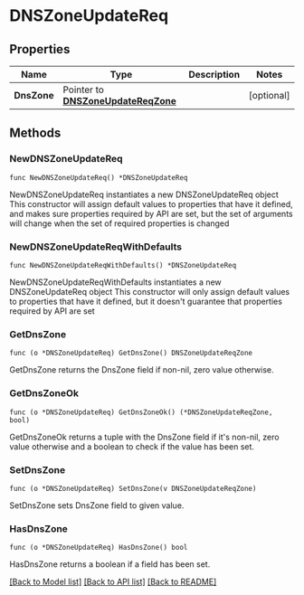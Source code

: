 # DNSZoneUpdateReq

## Properties

Name | Type | Description | Notes
------------ | ------------- | ------------- | -------------
**DnsZone** | Pointer to [**DNSZoneUpdateReqZone**](DNSZoneUpdateReqZone.md) |  | [optional] 

## Methods

### NewDNSZoneUpdateReq

`func NewDNSZoneUpdateReq() *DNSZoneUpdateReq`

NewDNSZoneUpdateReq instantiates a new DNSZoneUpdateReq object
This constructor will assign default values to properties that have it defined,
and makes sure properties required by API are set, but the set of arguments
will change when the set of required properties is changed

### NewDNSZoneUpdateReqWithDefaults

`func NewDNSZoneUpdateReqWithDefaults() *DNSZoneUpdateReq`

NewDNSZoneUpdateReqWithDefaults instantiates a new DNSZoneUpdateReq object
This constructor will only assign default values to properties that have it defined,
but it doesn't guarantee that properties required by API are set

### GetDnsZone

`func (o *DNSZoneUpdateReq) GetDnsZone() DNSZoneUpdateReqZone`

GetDnsZone returns the DnsZone field if non-nil, zero value otherwise.

### GetDnsZoneOk

`func (o *DNSZoneUpdateReq) GetDnsZoneOk() (*DNSZoneUpdateReqZone, bool)`

GetDnsZoneOk returns a tuple with the DnsZone field if it's non-nil, zero value otherwise
and a boolean to check if the value has been set.

### SetDnsZone

`func (o *DNSZoneUpdateReq) SetDnsZone(v DNSZoneUpdateReqZone)`

SetDnsZone sets DnsZone field to given value.

### HasDnsZone

`func (o *DNSZoneUpdateReq) HasDnsZone() bool`

HasDnsZone returns a boolean if a field has been set.


[[Back to Model list]](../README.md#documentation-for-models) [[Back to API list]](../README.md#documentation-for-api-endpoints) [[Back to README]](../README.md)


